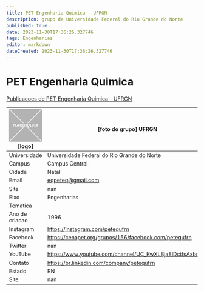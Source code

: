 ```yaml
---
title: PET Engenharia Quimica - UFRGN
description: grupo da Universidade Federal do Rio Grande do Norte
published: true
date: 2023-11-30T17:36:26.327746
tags: Engenharias
editor: markdown
dateCreated: 2023-11-30T17:36:26.327746
---
```


# PET Engenharia Quimica

[Publicacoes de PET Engenharia Quimica - UFRGN](/atividade/152PETEngenhariaQuimicaUFRGN/feed.md)

| ![placeholder.png](/placeholder.png) [logo] | [foto do grupo] UFRGN         |
| ------------------------------------------- | ------------------------------------------------- |
| Universidade                                | Universidade Federal do Rio Grande do Norte      |
| Campus                                      | Campus Central            |
| Cidade                                      | Natal             |
| Email                                       | eqpeteq@gmail.com             |
| Site                                        | nan              |
| Eixo                                        | Engenharias              |
| Tematica                                    |           |
| Ano de criacao                              | 1996        |
| Instagram                                   | https://instagram.com/petequfrn         |
| Facebook                                    | https://cenapet.org/grupos/156/facebook.com/petequfrn          |
| Twitter                                     | nan           |
| YouTube                                     | https://www.youtube.com/channel/UC_KwXLBja8lDctfsAxbniFQ           |
| Contato                                     | https://br.linkedin.com/company/petequfrn         |
| Estado                                      |  RN            |
| Site                                        | nan |
